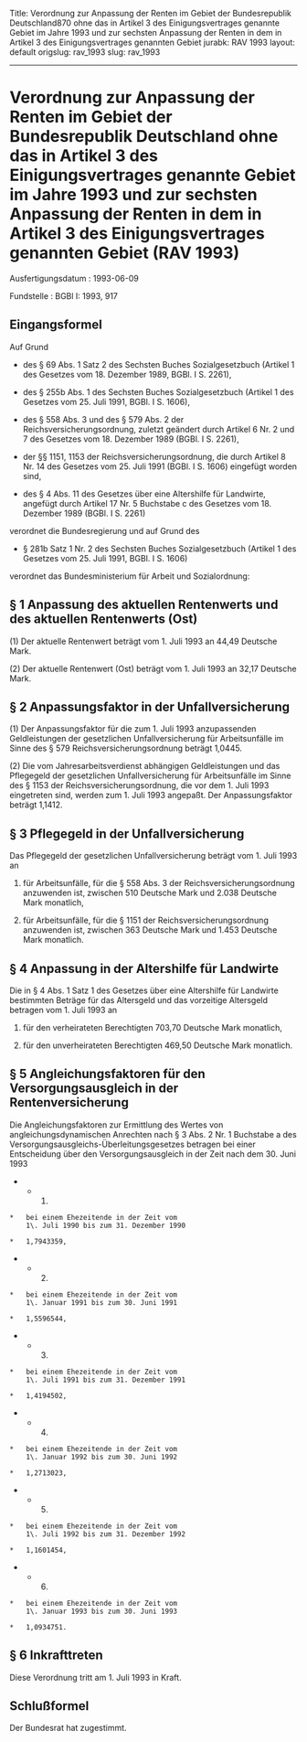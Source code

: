 Title: Verordnung zur Anpassung der Renten im Gebiet der Bundesrepublik Deutschland870
  ohne das in Artikel 3 des Einigungsvertrages genannte Gebiet im Jahre 1993 und zur
  sechsten Anpassung der Renten in dem in Artikel 3 des Einigungsvertrages genannten
  Gebiet
jurabk: RAV 1993
layout: default
origslug: rav_1993
slug: rav_1993

---

# Verordnung zur Anpassung der Renten im Gebiet der Bundesrepublik Deutschland ohne das in Artikel 3 des Einigungsvertrages genannte Gebiet im Jahre 1993 und zur sechsten Anpassung der Renten in dem in Artikel 3 des Einigungsvertrages genannten Gebiet (RAV 1993)

Ausfertigungsdatum
:   1993-06-09

Fundstelle
:   BGBl I: 1993, 917



## Eingangsformel

Auf Grund

-   des § 69 Abs. 1 Satz 2 des Sechsten Buches Sozialgesetzbuch (Artikel 1
    des Gesetzes vom 18. Dezember 1989, BGBl. I S. 2261),


-   des § 255b Abs. 1 des Sechsten Buches Sozialgesetzbuch (Artikel 1 des
    Gesetzes vom 25. Juli 1991, BGBl. I S. 1606),


-   des § 558 Abs. 3 und des § 579 Abs. 2 der Reichsversicherungsordnung,
    zuletzt geändert durch Artikel 6 Nr. 2 und 7 des Gesetzes vom 18.
    Dezember 1989 (BGBl. I S. 2261),


-   der §§ 1151, 1153 der Reichsversicherungsordnung, die durch Artikel 8
    Nr. 14 des Gesetzes vom 25. Juli 1991 (BGBl. I S. 1606) eingefügt
    worden sind,


-   des § 4 Abs. 11 des Gesetzes über eine Altershilfe für Landwirte,
    angefügt durch Artikel 17 Nr. 5 Buchstabe c des Gesetzes vom 18.
    Dezember 1989 (BGBl. I S. 2261)



verordnet die Bundesregierung und auf Grund des

-   § 281b Satz 1 Nr. 2 des Sechsten Buches Sozialgesetzbuch (Artikel 1
    des Gesetzes vom 25. Juli 1991, BGBl. I S. 1606)



verordnet das Bundesministerium für Arbeit und Sozialordnung:


## § 1 Anpassung des aktuellen Rentenwerts und des aktuellen Rentenwerts (Ost)

(1) Der aktuelle Rentenwert beträgt vom 1. Juli 1993 an 44,49 Deutsche
Mark.

(2) Der aktuelle Rentenwert (Ost) beträgt vom 1. Juli 1993 an 32,17
Deutsche Mark.


## § 2 Anpassungsfaktor in der Unfallversicherung

(1) Der Anpassungsfaktor für die zum 1. Juli 1993 anzupassenden
Geldleistungen der gesetzlichen Unfallversicherung für Arbeitsunfälle
im Sinne des § 579 Reichsversicherungsordnung beträgt 1,0445.

(2) Die vom Jahresarbeitsverdienst abhängigen Geldleistungen und das
Pflegegeld der gesetzlichen Unfallversicherung für Arbeitsunfälle im
Sinne des § 1153 der Reichsversicherungsordnung, die vor dem 1. Juli
1993 eingetreten sind, werden zum 1. Juli 1993 angepaßt. Der
Anpassungsfaktor beträgt 1,1412.


## § 3 Pflegegeld in der Unfallversicherung

Das Pflegegeld der gesetzlichen Unfallversicherung beträgt vom 1. Juli
1993 an

1.  für Arbeitsunfälle, für die § 558 Abs. 3 der
    Reichsversicherungsordnung anzuwenden ist, zwischen 510 Deutsche Mark
    und 2.038 Deutsche Mark monatlich,


2.  für Arbeitsunfälle, für die § 1151 der Reichsversicherungsordnung
    anzuwenden ist, zwischen 363 Deutsche Mark und 1.453 Deutsche Mark
    monatlich.





## § 4 Anpassung in der Altershilfe für Landwirte

Die in § 4 Abs. 1 Satz 1 des Gesetzes über eine Altershilfe für
Landwirte bestimmten Beträge für das Altersgeld und das vorzeitige
Altersgeld betragen vom 1. Juli 1993 an

1.  für den verheirateten Berechtigten 703,70 Deutsche Mark monatlich,


2.  für den unverheirateten Berechtigten 469,50 Deutsche Mark monatlich.





## § 5 Angleichungsfaktoren für den Versorgungsausgleich in der Rentenversicherung

Die Angleichungsfaktoren zur Ermittlung des Wertes von
angleichungsdynamischen Anrechten nach § 3 Abs. 2 Nr. 1 Buchstabe a
des Versorgungsausgleichs-Überleitungsgesetzes betragen bei einer
Entscheidung über den Versorgungsausgleich in der Zeit nach dem 30.
Juni 1993

*    *   1.

    *   bei einem Ehezeitende in der Zeit vom
        1\. Juli 1990 bis zum 31. Dezember 1990

    *   1,7943359,


*    *   2.

    *   bei einem Ehezeitende in der Zeit vom
        1\. Januar 1991 bis zum 30. Juni 1991

    *   1,5596544,


*    *   3.

    *   bei einem Ehezeitende in der Zeit vom
        1\. Juli 1991 bis zum 31. Dezember 1991

    *   1,4194502,


*    *   4.

    *   bei einem Ehezeitende in der Zeit vom
        1\. Januar 1992 bis zum 30. Juni 1992

    *   1,2713023,


*    *   5.

    *   bei einem Ehezeitende in der Zeit vom
        1\. Juli 1992 bis zum 31. Dezember 1992

    *   1,1601454,


*    *   6.

    *   bei einem Ehezeitende in der Zeit vom
        1\. Januar 1993 bis zum 30. Juni 1993

    *   1,0934751.





## § 6 Inkrafttreten

Diese Verordnung tritt am 1. Juli 1993 in Kraft.


## Schlußformel

Der Bundesrat hat zugestimmt.

